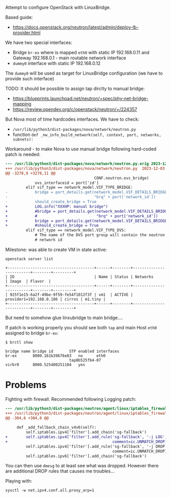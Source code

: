Attempt to configure OpenStack
with LinuxBridge.

Based guide:
- https://docs.openstack.org/neutron/latest/admin/deploy-lb-provider.html

We have two special interfaces:
- Bridge `br-ex` where is mapped `eth0` with static IP 192.168.0.11 and Gateway 192.168.0.1 - main
   routable network interface
- `dummy0` interface with static IP 192.168.0.12

The `dummy0` will be used as target for LinuxBridge configuration (we have to provide such interface)

TODO: It should be possible to assign tap dirclty to manual bridge:
- https://blueprints.launchpad.net/neutron/+spec/phy-net-bridge-mapping
- https://review.opendev.org/c/openstack/neutron/+/224357

But Nova most of time hardcodes interfaces. We have to check:
- `/usr/lib/python3/dist-packages/nova/network/neutron.py`
- function `def _nw_info_build_network(self, context, port, networks, subnets):`

Workaround - to make Nova to use manual bridge following hard-coded patch is needed:

```diff
--- /usr/lib/python3/dist-packages/nova/network/neutron.py.orig	2023-12-03 15:42:51.478133357 +0000
+++ /usr/lib/python3/dist-packages/nova/network/neutron.py	2023-12-03 15:44:17.850213932 +0000
@@ -3278,9 +3278,11 @@
                                       CONF.neutron.ovs_bridge)
             ovs_interfaceid = port['id']
         elif vif_type == network_model.VIF_TYPE_BRIDGE:
-            bridge = port_details.get(network_model.VIF_DETAILS_BRIDGE_NAME,
-                                      "brq" + port['network_id'])
-            should_create_bridge = True
+            LOG.info("XXXHP: manual bridge")
+            #bridge = port_details.get(network_model.VIF_DETAILS_BRIDGE_NAME,
+            #                          "brq" + port['network_id'])
+            bridge = port_details.get(network_model.VIF_DETAILS_BRIDGE_NAME, "br-ex")
+            #should_create_bridge = True
         elif vif_type == network_model.VIF_TYPE_DVS:
             # The name of the DVS port group will contain the neutron
             # network id
```


Milestone: was able to create VM in state active:

```
openstack server list

+--------------------------------------+------+--------+-------------------------+--------+---------+
| ID                                   | Name | Status | Networks                | Image  | Flavor  |
+--------------------------------------+------+--------+-------------------------+--------+---------+
| 925f1e15-6a2f-49be-9f59-fe54f1012f3f | vm1  | ACTIVE | provider1=192.168.0.186 | cirros | m1.tiny |
+--------------------------------------+------+--------+-------------------------+--------+---------+
```

But need to somehow glue linxubridge to main bridge....

If patch is working properly you should see both `tap` and main Host `eth0` assigned to bridge
`br-ex`:

```shell
$ brctl show

bridge name	bridge id		STP enabled	interfaces
br-ex		8000.161b39676e83	no		eth0
							tap8b525fb4-07
virbr0		8000.525400251104	yes	
```

# Problems

Fighting with firewall. Recommended following Logging patch:

```diff
--- /usr/lib/python3/dist-packages/neutron/agent/linux/iptables_firewall.py.orig	2023-12-03 16:57:07.335108916 +0000
+++ /usr/lib/python3/dist-packages/neutron/agent/linux/iptables_firewall.py	2023-12-03 16:58:41.913760392 +0000
@@ -304,6 +304,8 @@
 
     def _add_fallback_chain_v4v6(self):
         self.iptables.ipv4['filter'].add_chain('sg-fallback')
+        self.iptables.ipv4['filter'].add_rule('sg-fallback', '-j LOG',
+                                              comment=ic.UNMATCH_DROP)
         self.iptables.ipv4['filter'].add_rule('sg-fallback', '-j DROP',
                                               comment=ic.UNMATCH_DROP)
         self.iptables.ipv6['filter'].add_chain('sg-fallback')
```

You can then use `dmesg` to at least see what was dropped. However there are additional DROP rules
that causes me troubles...

Playing with:
```shell
sysctl -w net.ipv4.conf.all.proxy_arp=1
```

